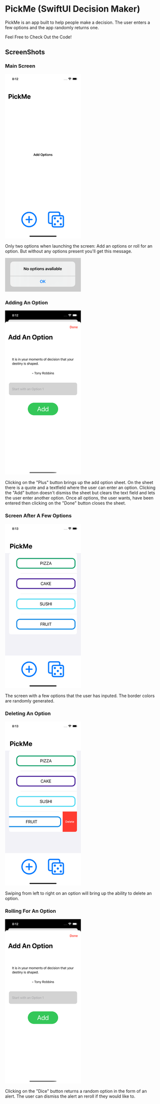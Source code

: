 # PickMe (SwiftUI Decision Maker)

PickMe is an app built to help people make a decision.
The user enters a  few options and the app randomly returns one.

Feel Free to Check Out the Code!

## ScreenShots

### Main Screen
<img src="./Images/FirstScreen.png" width="250" alt="Main Screen Image" class="center">

Only two options when launching the screen: Add an options or roll for an option. But without any options present you'll get this message.

<img src="./Images/noOptions.png" width="250" alt="No Options Alert Message" class="center">

### Adding An Option
<img src="./Images/AddOptions.png" width="250" alt="Add Options Sheet">

Clicking on the "Plus" button brings up the add option sheet. On the sheet there is a quote and a textfield where the user can enter an option. Clicking the "Add" button doesn't dismiss the sheet but clears the text field and lets the user enter another option. Once all options, the user wants, have been entered then clicking on the "Done" button closes the sheet.

### Screen After A Few Options
<img src="./Images/ScreenWOptions.png" width="250" alt="Main Screen with Options" class="center">

The screen with a few options that the user has inputed. The border colors are randomly generated. 

### Deleting An Option
<img src="./Images/DeleteOption.png" width="250" alt="Swipe to Delete an Option" class="center">

Swiping from left to right on an option will bring up the ability to delete an option.

### Rolling For An Option
<img src="./Images/AddOptions.png" width="250" alt="Roll for an Option Alert" class="center">

Clicking on the "Dice" button returns a random option in the form of an alert. The user can dismiss the alert an reroll if they would like to.